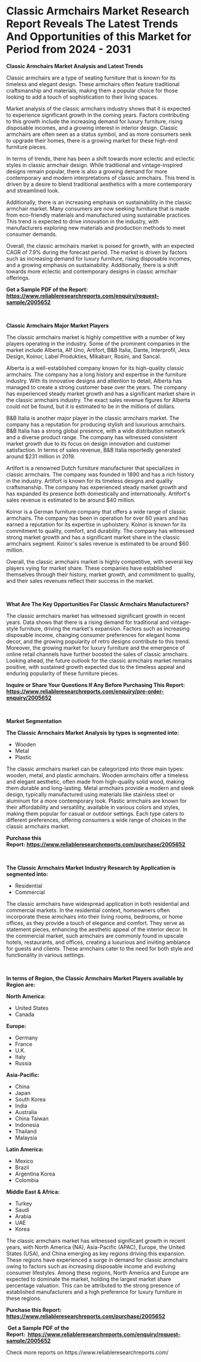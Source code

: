 <p><h1>Classic Armchairs Market Research Report Reveals The Latest Trends And Opportunities of this Market for Period from 2024 - 2031</h1></p><p><strong>Classic Armchairs Market Analysis and Latest Trends</strong></p>
<p><p>Classic armchairs are a type of seating furniture that is known for its timeless and elegant design. These armchairs often feature traditional craftsmanship and materials, making them a popular choice for those looking to add a touch of sophistication to their living spaces.</p><p>Market analysis of the classic armchairs industry shows that it is expected to experience significant growth in the coming years. Factors contributing to this growth include the increasing demand for luxury furniture, rising disposable incomes, and a growing interest in interior design. Classic armchairs are often seen as a status symbol, and as more consumers seek to upgrade their homes, there is a growing market for these high-end furniture pieces.</p><p>In terms of trends, there has been a shift towards more eclectic and eclectic styles in classic armchair design. While traditional and vintage-inspired designs remain popular, there is also a growing demand for more contemporary and modern interpretations of classic armchairs. This trend is driven by a desire to blend traditional aesthetics with a more contemporary and streamlined look.</p><p>Additionally, there is an increasing emphasis on sustainability in the classic armchair market. Many consumers are now seeking furniture that is made from eco-friendly materials and manufactured using sustainable practices. This trend is expected to drive innovation in the industry, with manufacturers exploring new materials and production methods to meet consumer demands.</p><p>Overall, the classic armchairs market is poised for growth, with an expected CAGR of 7.9% during the forecast period. The market is driven by factors such as increasing demand for luxury furniture, rising disposable incomes, and a growing emphasis on sustainability. Additionally, there is a shift towards more eclectic and contemporary designs in classic armchair offerings.</p></p>
<p><strong>Get a Sample PDF of the Report:&nbsp; <a href="https://www.reliableresearchreports.com/enquiry/request-sample/2005652">https://www.reliableresearchreports.com/enquiry/request-sample/2005652</a></strong></p>
<p>&nbsp;</p>
<p><strong>Classic Armchairs Major Market Players</strong></p>
<p><p>The classic armchairs market is highly competitive with a number of key players operating in the industry. Some of the prominent companies in the market include Alberta, Alf Uno, Artifort, B&B Italia, Dante, Interprofil, Jess Design, Koinor, Label Produkties, Mikabarr, Rosini, and Sancal. </p><p>Alberta is a well-established company known for its high-quality classic armchairs. The company has a long history and expertise in the furniture industry. With its innovative designs and attention to detail, Alberta has managed to create a strong customer base over the years. The company has experienced steady market growth and has a significant market share in the classic armchairs industry. The exact sales revenue figures for Alberta could not be found, but it is estimated to be in the millions of dollars.</p><p>B&B Italia is another major player in the classic armchairs market. The company has a reputation for producing stylish and luxurious armchairs. B&B Italia has a strong global presence, with a wide distribution network and a diverse product range. The company has witnessed consistent market growth due to its focus on design innovation and customer satisfaction. In terms of sales revenue, B&B Italia reportedly generated around $231 million in 2019.</p><p>Artifort is a renowned Dutch furniture manufacturer that specializes in classic armchairs. The company was founded in 1890 and has a rich history in the industry. Artifort is known for its timeless designs and quality craftsmanship. The company has experienced steady market growth and has expanded its presence both domestically and internationally. Artifort's sales revenue is estimated to be around $40 million.</p><p>Koinor is a German furniture company that offers a wide range of classic armchairs. The company has been in operation for over 60 years and has earned a reputation for its expertise in upholstery. Koinor is known for its commitment to quality, comfort, and durability. The company has witnessed strong market growth and has a significant market share in the classic armchairs segment. Koinor's sales revenue is estimated to be around $60 million.</p><p>Overall, the classic armchairs market is highly competitive, with several key players vying for market share. These companies have established themselves through their history, market growth, and commitment to quality, and their sales revenues reflect their success in the market.</p></p>
<p>&nbsp;</p>
<p><strong>What Are The Key Opportunities For Classic Armchairs Manufacturers?</strong></p>
<p><p>The classic armchairs market has witnessed significant growth in recent years. Data shows that there is a rising demand for traditional and vintage-style furniture, driving the market's expansion. Factors such as increasing disposable income, changing consumer preferences for elegant home decor, and the growing popularity of retro designs contribute to this trend. Moreover, the growing market for luxury furniture and the emergence of online retail channels have further boosted the sales of classic armchairs. Looking ahead, the future outlook for the classic armchairs market remains positive, with sustained growth expected due to the timeless appeal and enduring popularity of these furniture pieces.</p></p>
<p><strong>Inquire or Share Your Questions If Any Before Purchasing This Report: <a href="https://www.reliableresearchreports.com/enquiry/pre-order-enquiry/2005652">https://www.reliableresearchreports.com/enquiry/pre-order-enquiry/2005652</a></strong></p>
<p>&nbsp;</p>
<p><strong>Market Segmentation</strong></p>
<p><strong>The Classic Armchairs Market Analysis by types is segmented into:</strong></p>
<p><ul><li>Wooden</li><li>Metal</li><li>Plastic</li></ul></p>
<p><p>The classic armchairs market can be categorized into three main types: wooden, metal, and plastic armchairs. Wooden armchairs offer a timeless and elegant aesthetic, often made from high-quality solid wood, making them durable and long-lasting. Metal armchairs provide a modern and sleek design, typically manufactured using materials like stainless steel or aluminum for a more contemporary look. Plastic armchairs are known for their affordability and versatility, available in various colors and styles, making them popular for casual or outdoor settings. Each type caters to different preferences, offering consumers a wide range of choices in the classic armchairs market.</p></p>
<p><strong>Purchase this Report:&nbsp;<a href="https://www.reliableresearchreports.com/purchase/2005652">https://www.reliableresearchreports.com/purchase/2005652</a></strong></p>
<p>&nbsp;</p>
<p><strong>The Classic Armchairs Market Industry Research by Application is segmented into:</strong></p>
<p><ul><li>Residential</li><li>Commercial</li></ul></p>
<p><p>The classic armchairs have widespread application in both residential and commercial markets. In the residential context, homeowners often incorporate these armchairs into their living rooms, bedrooms, or home offices, as they provide a touch of elegance and comfort. They serve as statement pieces, enhancing the aesthetic appeal of the interior decor. In the commercial market, such armchairs are commonly found in upscale hotels, restaurants, and offices, creating a luxurious and inviting ambiance for guests and clients. These armchairs cater to the need for both style and functionality in various settings.</p></p>
<p>&nbsp;</p>
<p><strong>In terms of Region, the Classic Armchairs Market Players available by Region are:</strong></p>
<p>
    <p> <strong> North America: </strong>
        <ul>
            <li>United States</li>
            <li>Canada</li>
        </ul>
        </p> 
    <p> <strong> Europe: </strong>
        <ul>
            <li>Germany</li>
            <li>France</li>
            <li>U.K.</li>
            <li>Italy</li>
            <li>Russia</li>
        </ul>
        </p> 
    <p> <strong> Asia-Pacific: </strong>
        <ul>
            <li>China</li>
            <li>Japan</li>
            <li>South Korea</li>
            <li>India</li>
            <li>Australia</li>
            <li>China Taiwan</li>
            <li>Indonesia</li>
            <li>Thailand</li>
            <li>Malaysia</li>
        </ul>
        </p> 
    <p> <strong> Latin America: </strong>
        <ul>
            <li>Mexico</li>
            <li>Brazil</li>
            <li>Argentina Korea</li>
            <li>Colombia</li>
        </ul>
        </p> 
    <p> <strong> Middle East & Africa: </strong>
        <ul>
            <li>Turkey</li>
            <li>Saudi</li>
            <li>Arabia</li>
            <li>UAE</li>
            <li>Korea</li>
        </ul>
    </p>
    </p>
<p><p>The classic armchairs market has witnessed significant growth in recent years, with North America (NA), Asia-Pacific (APAC), Europe, the United States (USA), and China emerging as key regions driving this expansion. These regions have experienced a surge in demand for classic armchairs owing to factors such as increasing disposable income and evolving consumer lifestyles. Among these regions, North America and Europe are expected to dominate the market, holding the largest market share percentage valuation. This can be attributed to the strong presence of established manufacturers and a high preference for luxury furniture in these regions.</p></p>
<p><strong>Purchase this Report: <a href="https://www.reliableresearchreports.com/purchase/2005652">https://www.reliableresearchreports.com/purchase/2005652</a></strong></p>
<p>&nbsp;<strong>Get a Sample PDF of the Report:&nbsp;&nbsp;<a href="https://www.reliableresearchreports.com/enquiry/request-sample/2005652">https://www.reliableresearchreports.com/enquiry/request-sample/2005652</a></strong></p>
<p><strong></strong></p>
<p>Check more reports on https://www.reliableresearchreports.com/</p>